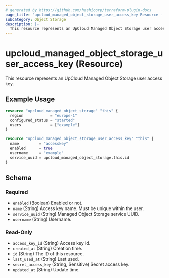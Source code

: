 ```yaml
---
# generated by https://github.com/hashicorp/terraform-plugin-docs
page_title: "upcloud_managed_object_storage_user_access_key Resource - terraform-provider-upcloud"
subcategory: Object Storage
description: |-
  This resource represents an UpCloud Managed Object Storage user access key.
---
```


# upcloud_managed_object_storage_user_access_key (Resource)

This resource represents an UpCloud Managed Object Storage user access key.

## Example Usage

```terraform
resource "upcloud_managed_object_storage" "this" {
  region            = "europe-1"
  configured_status = "started"
  users             = ["example"]
}

resource "upcloud_managed_object_storage_user_access_key" "this" {
  name         = "accesskey"
  enabled      = true
  username     = "example"
  service_uuid = upcloud_managed_object_storage.this.id
}
```

<!-- schema generated by tfplugindocs -->
## Schema

### Required

- `enabled` (Boolean) Enabled or not.
- `name` (String) Access key name. Must be unique within the user.
- `service_uuid` (String) Managed Object Storage service UUID.
- `username` (String) Username.

### Read-Only

- `access_key_id` (String) Access key id.
- `created_at` (String) Creation time.
- `id` (String) The ID of this resource.
- `last_used_at` (String) Last used.
- `secret_access_key` (String, Sensitive) Secret access key.
- `updated_at` (String) Update time.



